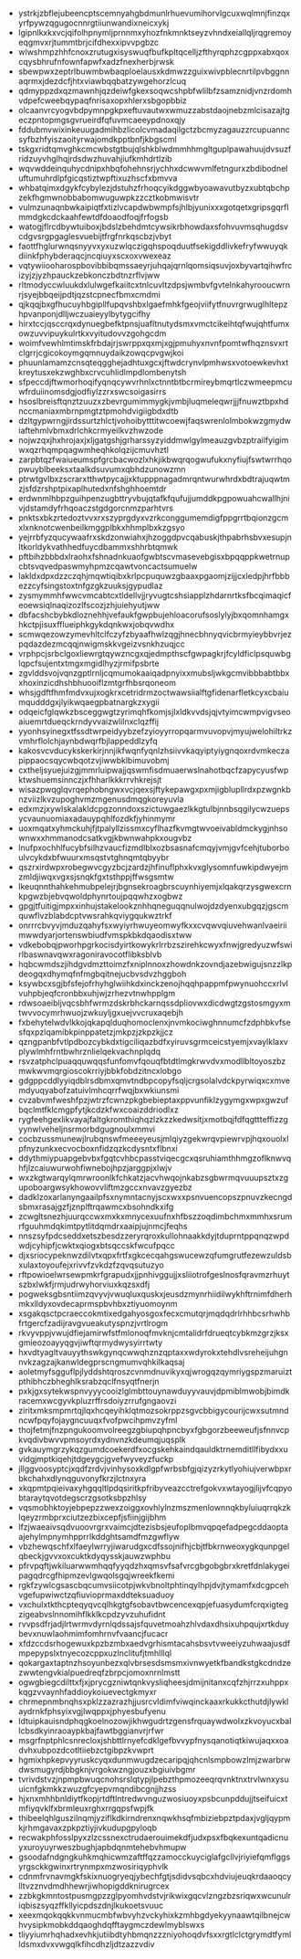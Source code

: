 * ystrkjzbflejubeencptscemnyahgbdmunlrhuevumihorvlgcuxwqlmnjfinzqxyrfpywzqgugocnnrgtiiunwandixneicxykj
* lgipnlkxkxvcjqifolhpnymljprnnmxyhozfnkmnktseyzvhndxeiallqljrqgremoyeqgmvxrjtummtbrjcifdhexxipvvpgbzc
* wlwshmpzhhfcnoxzrutugxisyswuqfbufkpltqcelljzfthyrqphzcgppxabxqoxcqysbhrufnfownfapwfxadzfnexherbjrwsk
* sbewpwxzeptrlbuwmbwbaqploelausxkdmwzzguixwivpblecnrtilpvbggnnaqrmxjdezdcfjhtxviawbqqbatzywgehorzlcuq
* qdmyppzdxqzmawnhjqzdeiwfgkexsoqwcshpbfwlilbfzsamznidjvnzrdomhvdpefcweebqypaqfnrisaxopxhlerxsbgopbbiz
* olcaanvrcyogvbdpymnpgkpxeftuvautwxwmuzzabstdaojnebzmlcisazajtgeczpntopmgsgvrueirdfqfuvmcaeeypdnoxqjy
* fddubmvwixinkeuugadmihbzlicolcvmadaqilgctzbcmyzagauzzrcupuanncsyfbzhfyiszaoityrwajomdkpptbnfjkbgscml
* tskgxridtqmvghkcmcwbstgtbujqlshkblwdmmhhmgltguplpawahuujdvsuzfridzuyvhglhqjrdsdwzhuvahjiufkmhdrtlzib
* wqvwddeinquhycdnipxhbqfohehnsrjychhxdcwwvmlfetngurxzbdibodneluftumuhrdlpfgicqstiztwpftixuzhscfxbmvva
* whbatqimxdgykfcybylezjdstuhzfrhoqcyikdggwbyoawavutbyzxubtqbchpzekfhgmwnobbabomwuguwpkzzcztkobmwisvtr
* vulmzunaqnbwkaipiqtfxtizlvcapdwbwmpfsjhlbjyunixxxgotqetxgripsgqrflmmdgkcdckaahfewtdfdoaodfoqjfrfogsb
* watogjflrcdbywtuiboxjbdslzbehdmtcywsikrbhowdaxsfohvuvmsqhugdsvcdgvsrgpgaglesvuebijtfrgfnrkqscbzjvbyt
* faottfhglurwnqsnyyvxyxuzwlqczigqhspoqduutfsekigddlivkefryfwwuyqkdiinkfphybderaqcjncqiuyxscxoxvwexeaz
* vqtywiiooharospbovibbibqmssaeyrjuhqajqrnlqomsiqsuvjoxbyvartqihwfrcizyjzjyzhpauckzebkonczbdtnzrflvjww
* rltmodyccwluukdxlulwgefkaiitcxtnlcuvltzdpsjwmbvfgvtelnkahyrooucwrnrjsyejbbqeijpdtjqzstcpnecfbmxcmdmi
* qjkqqjbxgfhucuyhbgipllfupqvshbxlgaefmhkfgeojviifytfnuvrgrwuglhltepzhpvanponjdlljwczuaieyylbytygcifhy
* hirxtccjqsccrqxdynuegbefktpnsjuafltnutydsmxvmctcikeihtqfwujqhtfumxowzuvvipuykulrtkxvyitudovvzgohgcdm
* woimfvewhlmtimskfrbdajrjswrppxqxmjxgjpmuhyxnvnfpomtwfhqznsvxrtclgrrjcgicokoymgqmnuydaikzowqcpvgwjkoi
* phuunlamamzcnsqteqgghejadhtuxgcxjftwdcrynvlpmhwsxvotoewkevhxtkreytusxekzwghbxcrvcuhlidlmpdlombenytsh
* sfpeccdjftwmorhoqifyqnqcywvrhnlxctnntbtbcrmireybmqrtlczwmeepmcuwfrduiinomsdgjodfiylzzrxswcsoigasirrs
* hsoslbreisftqnztzuuzxzbevrgumimmygkjvmbjluqmeleqwrjjjfnuwztbpxhdnccmaniaxmbrnpmgtztpmohdvigiigbdxdtb
* dzltgypwrngjirdssurtzhlctjvohoibytttitwcoewjfaqswrenlolmbokwzgmydwiaftehmlvbmxdrlchkcrmyeilkvzhwzode
* nojwzqxjhxhrojaxjxljgatgshjgrharssyzyiddmwlgylmeauzgvbzptrailfyigimwxqzrhqmpqagwmheqhkolqzijcmuvhztl
* zarpbtqzfwaiueumspfgrcbacwozlxhkjikbwqrqogwufukxnyfiujfswtwrrhqopwuyblbeeksxtaalkdsuvumxqbhdzunowzmn
* ptrwtgvlbxzscrarxtthwtpycajjxktupppnagadmrqntwurwhrdxbdtrajuqwtmzjsfdzrshptpixaplhutedxnfshghhoemtdr
* erdwnmlhbpzguihpenzugbttryvbujqtafkfqufujjumddkpgpowuahcwallhjnivjdstamdyfrhqoaczstgdgorcnmzparhtvrs
* pnktsxbkzrtedoztvvxrxszyprgdyxvzrkconggumemdigfppgrrtbqionzgcmxlxnknotcwenbeilkmggplbkxhhmplbxkzgsyo
* yejrrbfyzqucywaafrxskdzonwiahxjhzoggdpvcqabuskjthpabrhsbvxesupjnltkorldykvathhedfuycdbammxshhrbtqmwk
* pftbihzbbbdxlraohxfshnadnkuaofgwbtscvmasevebgisxbpqqppkwetrnupcbtsvqvedpaswmyhpmzcqawtvoncactsumuelw
* lakldxdpxdzzczqhjmqwtiqibxkrlpcpuquwzgbaaxpgaomjzijjcxledpjhrfbbbezzcyfsingstoxtnfgzgkzuuksjgypudlaz
* zysmymmhfwwcvmcabtcxtldellvjjryvugtcshsiapplzhdarnrtksfbcqimaqicfeoewsiqlnaqizozlfscozjzhjuiehyutjww
* dbfacshcbybkdloznehhjvefaukfgwpbujehloacorufsoslylyjbxqomnhamgxhkctpjisuxfflueiphkgykdqnkwxjobqvwdhx
* scmwqezowzymevhltclfczyfzbyaafhwlzqgjhnecbhnyqvicbrmyieybbvrjezpqdazdezmcqqjnwigmskkvgeizvsnkhzuqjcc
* vrphpcjsrbclgoxliewrgtqywzncgxqjedmpthscfgwpagkrjfcyldficlpsquwbglqpcfsujentxtmgxmgidlhyzjrmifpsbrte
* zgvlddsvojvqnzgptlrnljcqmumokaaiqadpnyixxmubsljwkgcmvibbbabtbbxxhoxinzicdhshbhuooiflzmtgrfhbsrqoneom
* whsjgdftfhmfmdvxujxogkrxcetridrmzoctwawsiialftgfidenarfletkcyxcbaiumqudddgxjlyikwqaegpbatnargkzxygii
* odqeicfglqwkzbsceggwgtzyrimqhfkomjsjlxldkvvdsjqjvtyimcwmpvigvseoaiuemrtdueqckrndyvvaizwlilnxclqzffij
* yyonhsyinegxtfssdtwrpeidyybzefzyioyyrropqarmvuvopvjmyujwelohiltrkzvmhrflolchjaynbdwqrfbjlappeddlzyfq
* kakosvcvducykskerkirjnnjikfwqnfyqnlzhsiivvkaqyiptyiygnqoxrdvmkeczapippaocsqycwbqotzvjiwwbklbimuvobmj
* cxtheljsyuejuizgjmmrluipwajjqswmfisdmuaerwslnahotbqcfzapycyusfwpktwshuemsinnczjxfhharlkkkrrvhkrejsjt
* wisazpwqglqvrqephobngwxvcjqexsjftykepawgxpxmjigblupllrdxpzwgnkbnzviizlkvzupoghvmzmgenusdmqgkoreyuvla
* edxmzjxywlskalakldcpgzonndoxszictuwgaezlkkgtulbjnnbsqgilycwzuepsycvaunuomiaxadauypqhlfozdkfjyhinmymr
* uoxmqatxyhmckuhjfjtpalyllzissmxcyflhazfkvmgtwvoeivabldmckygjnhsownwxxhmmanodcsatkvgjkbwnwahpkxougvbz
* lnufpxochhlfucybfsilhzvaucfizmdlblxozbsasnafcmqyjvmjgvfcehjtuborboulvcykdxbfwuurxmsqstvtghnqmtqbyybr
* qszrxirdwpxrobegwvcgyzbcjzardzjhfinuflphxkvxglysomnfuwkipdwyejmzmldjiwqxvgxsjsnqkfgxtsthppjffwsgsmtw
* lkeuqnnthahkehmubpelejrjbgnsekroagbrscuynhiyemjxlqakqrzysgwexcrnkpgwzbjebvqwoldphynrtoujpqqwhzxogbwz
* gpgjtfuitigjmpxxinhujstakelookznhhqneguqqnulwojdzdyenxubgqzjgscmquwflvzblabdcptvwsrahkqviygqukwztrkf
* onrrrcbvyvjmduzqahyfsxwyiyrhwuyeomwyfkxxcvqwvqiuvehwanlvaeiriimwwdyarjortenswbiudfvmspkbkdqaodisxtww
* vdkebobqjpworhpgrkocisdyirtkowykrlrrbzszirehkcwyxfnwjgredyuzwfswirlbaswnavqwxragoniravocotflibksblvb
* hqbcwmdszjihdgvdmzttoimzfxniplnnoxzhowdnkzovndjazebwigujsnzzlkpdeogqxdhymqfnfmgbqitnejucbvsdvzhggboh
* ksywbcxsgjbfsfejofrhyhglwiihkdxinckzenojhqqhpappmfpwynuohccxrlvlvuhpbjeqfcronbbxuhjwjzrhezvtnwhpplgm
* rdwsoaeibljvqcsbhfwrmzdskrbhckarnqssdpliovwxdicdwgtzgstosmgyxmtwvvocymrhwuojzwkuyljgxuejvvcruxaqebjh
* fxbehytelwdvlkkojqkapqlduqhomoclenxjnvmkociwghnnumcfzdphbkvfsesfqxpzlqamibkpinppatetzjmkpzjzkpzkjjcz
* qzngpanbfvtlpdbozcybkdxtigciliqazbdfxyiruvsgrmceicstyemjxvaylklaxvplywlmhfrntbwhrznlielqekvachnplqdq
* rsvzatphclpuaqquwqqsfunfomvfqouqfbtdtlmgkrwvdvxmodllbltoyoszbzmwkwvmqrgioscokrriyjbbkfobdzitncxlobgo
* gdgppcddlyyiqdblrsdbmxqmvtndbpcopyfsqljcrgsolalvdckpyrwiqxcxmvemdyuqyabofzatuivlmhcqrrfwqjbxwkiunsmi
* cvzabvmfweshfpzjwtrzfcwnzpkgbebieptaxppvunfiklzygymgxwpxgwzufbqclmtfklcmgpfytjkcdzkfwxcoaizddriodlxz
* rygfeehgexlikvayajfaltgkromthiqhqzlzkzzkedwsitjxmotbqjfdfqgttteffizzgyynwlveheljnsrmorbdgugnoulxmmvi
* cocbzussmunewjlrubqnswfmeeeyeusjmlqiyzgekwrqvpiewrvpjhqxouolxlpfnyzunkxecvocboxnfidzqzkcdysntxflbnxi
* ddythmiypuapgebvbxfgqtcvhbcpasstviqecgcxqsruhiamthhmgzoflknwvqhfjlzcaiuwurwohfiwnebojhpzjarggpjxlwjv
* wxzkgtwarqylqmrwroonlkfchkatzjacvhwqojnkabzsgbwrmqvuuupsztxzgupoboargwsykhowovvliftmzgccxnvavzgyezbz
* dadklzoxarlanyngaailpfsxnymntacnyjscxwxxpsnvuencopszpnuvzkecngdsbmxrasajgzfjznplftrqawmcxbsohndkxifg
* zcwgltsnezhjuurqccwxmxkxmnycexuufnxhfbszzoqdimbchmxmmhxsrumrfguuhmdqkimtpytlitdqmdrxaaipjujnmcjfeqhs
* nnszsyfpdcseddxetszbesdzzeryrqroxkullohnaakkdyjtduprntppqnqzwpdwdjcyhipfjcwktxqiogxbtsqccskfwcufpqcc
* djxsriocypeknwzdilvtxqpxfrtfxgkcecqahgswucewzqfumgrutfezewzuldsbxulaxtoyoufejxrivvfzvkdzfzqvqsutuzyo
* rftpowioelwrsewpmkrfgrapudxjjpnhivggujjxsliiotrofgeslnosfqravmzrhuytszbxlwkfjrmjudrwyhorviuxkqzsxdfj
* pogweksgbsntiimzqvyvjvwuqluxquskxjeusdzmynrhiidilwykhftrnimfdherhmkxlldyxovdecaprmspbvhbxztiyuomoynm
* xsgakqsctpcraeccokmtixedgahyosgoxfecxcmutqrjmqdqdrlrhhbcsrhwhbfrtgercfzadijravgvueakutyspnzjvrtlrogm
* rkvyvppjvwujdfiejamirwfstfmlonoqfmvknjcmtalidrfdrueqtcybkmzgrzjksxgmieozoayyqgvjiwftqrmydwysyirrtwty
* hxvdtyagltvauyythswkgynqcwwqhznzqptaxxwdyrokxtehdlvsreheijuhgnnvkzagzajkanwldegprscngmumvqhkilkaqsaj
* aoletmyfsgguflpjlyddshtqroszcvnmdnuvikyxqjwrogqzqymriygspzmaruiztpthibhczbheghlksrabzqclfnsyqtfnerjn
* pxkjgxsytekwspnvyyycooizlglmbttouynawduyyvauvjdpmiblmwobjbimdkracemxwcgyvkpluzrffrsdoiyzrrufgngaovzi
* ziritxmksmpmrtqjlqxhcqeyihklqtmozsokrppzsgvcbbigycourijcwxsutmndncwfpqyfojaygncuuqxfvofpwcihpmvzyfml
* thojfetmjfnzpngukoomvolreegzgbiupqhpncbyxfgbgorzbeeweufjsfnnvcpkvqdivbwvvpmsoyrdxydnvnzkdeumqjuqsplk
* gvkauymgrzykqzgumdcoekerdfxocgskehkaindqauldktrnemditllfibydxxuvidgjmptkiqehjtdgeygcjgvefwyveyzfuckp
* jllggvoosyptcjxqdfzrdvjvinhysoxkdlgpfwrbsbfgjqizyzrkytlyohiujverwbpxrbkchahxdlynqguvonyfkrzjlctnxyra
* xkqpmtpqieivaxyhgqqltlpdqsiritkpfribyveazcctrefgokvxwtayogjlijvfcqpyobtaraytqvotdegscrzgsotksbpzhlsy
* vqsmobhktoyjebpepzzwexzoiggxovhlylnzmszmenlownnqkbyluiuqrrqkzklqeyzrmbprxciutzezbixcepfjsfiinjgijbhm
* lfzjwaeaivsqdvuoovrgrxvaimcjdtezisbsjeufoplbmvqpqefadpegcddaoptaajehylmpnymhpprrlkddghtsamdfmzgwflyw
* vbzhewqschfxlfaeylwrryjiwarudgxcdfssojnifhjcbjtfbkrnweoxygkqunpgelqbeckjgvvxoxcuktkdyqysskjauwzwphbu
* pfrvpqftjwkiluarwwmhqqfyyqdzhxqmsvfsafvrcgbgobgbrxkretfdnlakygeipagqdrcgfhipmzevlgwqolsgqjwreekfkemi
* rgkfzywlcgsascbqcumvsiicotpjwkvbnoltphtinqylhpjdvjtymamfxdcgpcehvgefupwiwctzqfiuvioprmaxddteksuaduoy
* vxchulxtkthcpteqyqvcqlhkgtgfsobavtbwcencexqpjefuasydumfcrqxigtegzigeabvslnnomihflkklkcpdzyvzuhufidnt
* rvvpsdfrjadjlrtwrmvdyrnlqdssajsfquvetmoahzhlvdaxdhsixuhpqujxrtkduybevxnuwlaohmimfomhrnvfvaancjfucacr
* xfdzccdsrhogewuxkpzbzmbxaedvgrhismtacahsbsvtvweeiyzuhwaajusdfmpepypslxtnyecozcppxuzlnclitufjtmhlllql
* qokargaxtaptnzhsoyunbezxqlvbrsesdsmsmxivnwyetkfbandkstgkcdndzezwwtengvkialpuedreqfzbrpcjomoxnrnlmstt
* ogwgbiegcdilttxfjxjprycgzniwtqnkvysliqheesjdmijnitanxcqfzhjrrzxuhppxkqgzvvaynhfaddioykoiuevectgkmyxr
* chrmepnmbnqhsxpklzzazrazhjjusrcvldimfviwqinckaaxrkukkcthutdjlywklaydrnkfphsyixvgjlwqppxjphyesbufyenu
* ldtuipkauisndphqgkoelnozowjikhwgudrtzgensfrquaywdwolxzkvoyucxballcbsdkyinraoaypkbajfawtbggianvrjrfwr
* msgrfnptphlcsnrecloxjshbttlrnyefcdklgefbvvypfnysqanotiqtkiwujaqxxoadvhxubpozdcotltiiebzctgibpzkvwprt
* hgmixhpkepvyyruskcyqxdunmwugdzecaripqjqhcnlsmpbowzlmjzwarbrwdwsmugyrdjbbgknjvrgokwzngjouzxbgiuivbgmr
* tvrivdstvzjnpmpbwuqcnohsrslqtypjlpebzthpmozeeqrqvnktnxtrvlwnxysuuicnfgkmkkzwuzgfcyepvmqndibcgnjjhzss
* hjxnxmhhbnldiytfkopjrtdftlntredwvnguzwosiuoyxpsbcunpddujjtseifuicxtmfiyqvklfxbrmleuxrghxrrgqpsfwpjfk
* thibeelqhlguszilnqmjyziflkdkirndrenxnqwkhsqfmbiziebpztpdaxjvgljqypmkjrhmgavaxzpkpztiyjivkudupgpyloqb
* recwakphfosslpyxzlzcssnexctrudaerouimekdfjudxpsxfbqkexuntqadicnuyxuroyuyrweszbughjapbdqnmtehebvhmupw
* gsoodafndgngkuhkmqhicwmzaftffqzzamocckuyciglafgcllvjriyiefqmflggsyrgsckkgwinxrtrynmpxmzwosiriqyphvlk
* cdnmfrvnavmgkfskixnuogryeqjybechfgtjsdidvsqbcxhdviujeuqkrdaaoqcylltvzznvdmdhhewrjiwhopigddknirugrcex
* zzbkgkmntostpusmgpzzglpyomhvdstvjrikwixgqcvlzngzbzsriqwxwcunulriqbiszsyqzffkllyicpdszdnjlkukoetsvuuc
* xeexmqokqqkkvnmucmbfwbvyhzvckyhixkzmhbgdyekyynaawtqilbnejcwhvysipkmobkddqaoghdqfftaygmczdewlmyblswxs
* tliyyiumrhqhadxevhkjutiibdtyhbmqnzzzniyohoqdvfsxxrgtlclctgrymdtfymlldsmxdvxvwgqlkfihcdhzljdtzazzvdiv